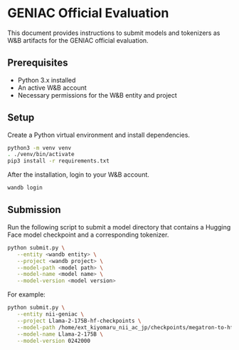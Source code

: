 # GENIAC Official Evaluation

This document provides instructions to submit models and tokenizers as W&B artifacts for the GENIAC official evaluation.

## Prerequisites

- Python 3.x installed
- An active W&B account
- Necessary permissions for the W&B entity and project

## Setup

Create a Python virtual environment and install dependencies.

```bash
python3 -m venv venv
. ./venv/bin/activate
pip3 install -r requirements.txt
```

After the installation, login to your W&B account.

```bash
wandb login
```

## Submission

Run the following script to submit a model directory that contains a Hugging Face model checkpoint and a corresponding tokenizer.

```bash
python submit.py \
   --entity <wandb entity> \
   --project <wandb project> \
   --model-path <model path> \
   --model-name <model name> \
   --model-version <model version>
```

For example:

```bash
python submit.py \
   --entity nii-geniac \
   --project Llama-2-175B-hf-checkpoints \
   --model-path /home/ext_kiyomaru_nii_ac_jp/checkpoints/megatron-to-hf/Llama-2-172b-hf/iter_0242000 \
   --model-name Llama-2-175B \
   --model-version 0242000
```
